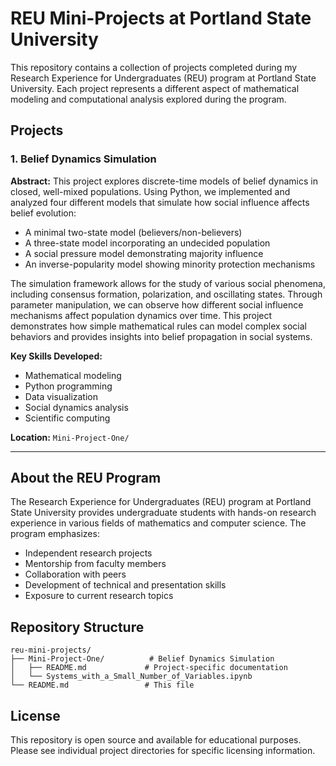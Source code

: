 # REU Mini-Projects at Portland State University

This repository contains a collection of projects completed during my Research Experience for Undergraduates (REU) program at Portland State University. Each project represents a different aspect of mathematical modeling and computational analysis explored during the program.

## Projects

### 1. Belief Dynamics Simulation
**Abstract:** This project explores discrete-time models of belief dynamics in closed, well-mixed populations. Using Python, we implemented and analyzed four different models that simulate how social influence affects belief evolution:
- A minimal two-state model (believers/non-believers)
- A three-state model incorporating an undecided population
- A social pressure model demonstrating majority influence
- An inverse-popularity model showing minority protection mechanisms

The simulation framework allows for the study of various social phenomena, including consensus formation, polarization, and oscillating states. Through parameter manipulation, we can observe how different social influence mechanisms affect population dynamics over time. This project demonstrates how simple mathematical rules can model complex social behaviors and provides insights into belief propagation in social systems.

**Key Skills Developed:**
- Mathematical modeling
- Python programming
- Data visualization
- Social dynamics analysis
- Scientific computing

**Location:** `Mini-Project-One/`

---

## About the REU Program

The Research Experience for Undergraduates (REU) program at Portland State University provides undergraduate students with hands-on research experience in various fields of mathematics and computer science. The program emphasizes:
- Independent research projects
- Mentorship from faculty members
- Collaboration with peers
- Development of technical and presentation skills
- Exposure to current research topics

## Repository Structure

```
reu-mini-projects/
├── Mini-Project-One/          # Belief Dynamics Simulation
│   ├── README.md             # Project-specific documentation
│   └── Systems_with_a_Small_Number_of_Variables.ipynb
└── README.md                 # This file
```
## License

This repository is open source and available for educational purposes. Please see individual project directories for specific licensing information.